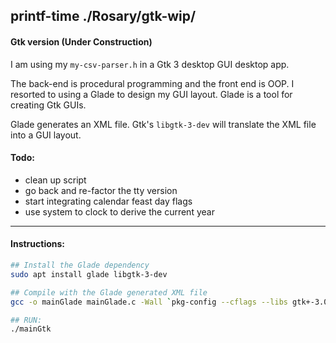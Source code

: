 ## printf-time ./Rosary/gtk-wip/

#### Gtk version (Under Construction)

I am using my ```my-csv-parser.h``` in a Gtk 3 desktop GUI desktop app.

The back-end is procedural programming and the front end is OOP. I resorted to using a Glade to design my GUI layout. Glade is a tool for creating Gtk GUIs.

Glade generates an XML file. Gtk's ```libgtk-3-dev``` will translate the XML file into a GUI layout.

#### Todo:

* clean up script
* go back and re-factor the tty version
* start integrating calendar feast day flags
* use system to clock to derive the current year

---

#### Instructions:

```bash
## Install the Glade dependency
sudo apt install glade libgtk-3-dev

## Compile with the Glade generated XML file
gcc -o mainGlade mainGlade.c -Wall `pkg-config --cflags --libs gtk+-3.0` -export-dynamic

## RUN:
./mainGtk
```
